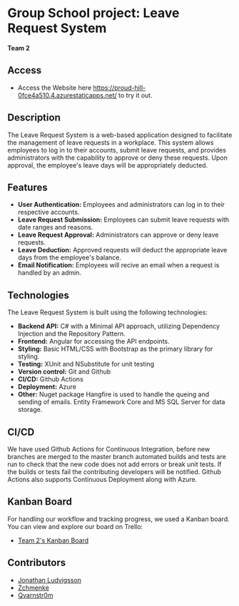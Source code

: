 
# Group School project: Leave Request System

**Team 2**

## Access

- Access the Website here https://proud-hill-0fce4a510.4.azurestaticapps.net/ to try it out.

## Description

The Leave Request System is a web-based application designed to facilitate the management of leave requests in a workplace. This system allows employees to log in to their accounts, submit leave requests, and provides administrators with the capability to approve or deny these requests. Upon approval, the employee's leave days will be appropriately deducted.

## Features

- **User Authentication:** Employees and administrators can log in to their respective accounts.
- **Leave Request Submission:** Employees can submit leave requests with date ranges and reasons.
- **Leave Request Approval:** Administrators can approve or deny leave requests.
- **Leave Deduction:** Approved requests will deduct the appropriate leave days from the employee's balance.
- **Email Notification:** Employees will recive an email when a request is handled by an admin.

## Technologies

The Leave Request System is built using the following technologies:

- **Backend API:** C# with a Minimal API approach, utilizing Dependency Injection and the Repository Pattern.
- **Frontend:** Angular for accessing the API endpoints.
- **Styling:** Basic HTML/CSS with Bootstrap as the primary library for styling.
- **Testing:** XUnit and NSubstitute for unit testing
- **Version control:** Git and Github
- **CI/CD:** Github Actions
- **Deployment:** Azure
- **Other:** Nuget package Hangfire is used to handle the queing and sending of emails. Entity Framework Core and MS SQL Server for data storage.

## CI/CD

We have used Github Actions for Continuous Integration, before new branches are merged to the master branch automated builds and tests are run to check that the new code does not add errors or break unit tests. If the builds or tests fail the contributing developers will be notified. Github Actions also supports Continuous Deployment along with Azure.

## Kanban Board

For handling our workflow and tracking progress, we used a Kanban board. You can view and explore our board on Trello:

- [Team 2's Kanban Board](https://trello.com/b/DRPcEHku/team-2)

## Contributors

- [Jonathan Ludvigsson](https://github.com/JonathanLudvigsson)
- [Zchmenke](https://github.com/Zchmenke)
- [Qvarnstr0m](https://github.com/qvarnstr0m)



